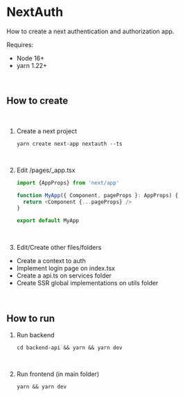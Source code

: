 # NextAuth

How to create a next authentication and authorization app.

Requires:

  * Node 16+
  * yarn 1.22+
  

<br>

## How to create

<br> 

1. Create a next project

    ```shell
    yarn create next-app nextauth --ts
    ```

<br>

2. Edit /pages/_app.tsx

    ```javascript
    import {AppProps} from 'next/app'

    function MyApp({ Component, pageProps }: AppProps) {
      return <Component {...pageProps} />
    }

    export default MyApp
    ```
<br>

3. Edit/Create other files/folders

  * Create a context to auth
  * Implement login page on index.tsx
  * Create a api.ts on services folder
  * Create SSR global implementations on utils folder

<br>

## How to run

1. Run backend
   
    ```shel
    cd backend-api && yarn && yarn dev
    ```

<br>

2. Run frontend (in main folder)
   
    ```shel
    yarn && yarn dev
    ```